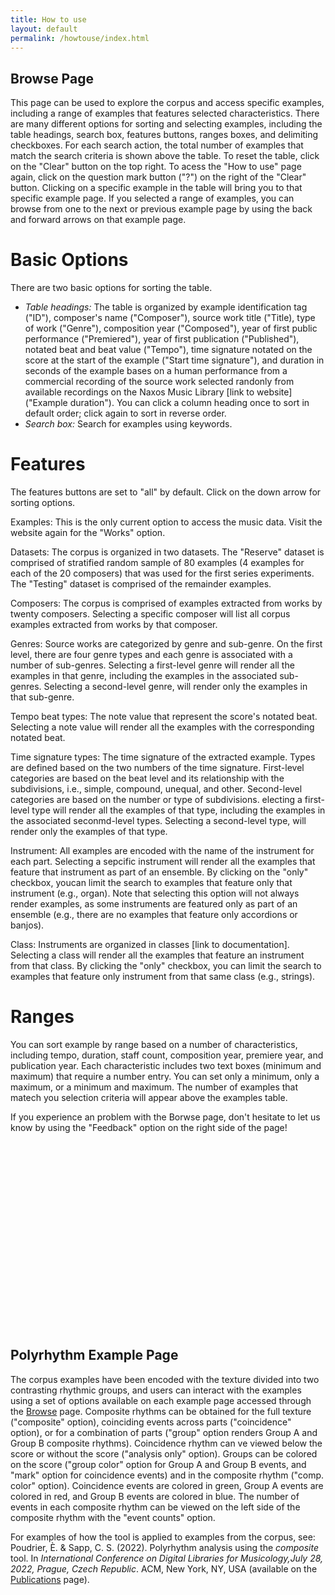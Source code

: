 ```yaml
---
title: How to use
layout: default
permalink: /howtouse/index.html
---
```


## Browse Page

This page can be used to explore the corpus and access specific examples, including a range of examples that features selected characteristics. There are many different options for sorting and selecting examples, including the table headings, search box, features buttons, ranges boxes, and delimiting checkboxes. For each search action, the total number of examples that match the search criteria is shown above the table. To reset the table, click on the "Clear" button on the top right. To acess the "How to use" page again, click on the question mark button ("?") on the right of the "Clear" button. Clicking on a specific example in the table will bring you to that specific example page. If you selected a range of examples, you can browse from one to the next or previous example page by using the back and forward arrows on that example page.

# Basic Options

There are two basic options for sorting the table.

<ul><li><em>Table headings:</em> The table is organized by example identification tag ("ID"), composer's name ("Composer"), source work title ("Title), type of work ("Genre"), composition year ("Composed"), year of first public performance ("Premiered"), year of first publication ("Published"), notated beat and beat value ("Tempo"), time signature notated on the score at the start of the example ("Start time signature"), and duration in seconds of the example bases on a human performance from a commercial recording of the source work selected randonly from available recordings on the Naxos Music Library [link to website] ("Example duration"). You can click a column heading once to sort in default order; click again to sort in reverse order.</li>

<li><em>Search box:</em> Search for examples using keywords.</li></ul>

# Features

The features buttons are set to "all" by default. Click on the down arrow for sorting options.

Examples: This is the only current option to access the music data. Visit the website again for the "Works" option.

Datasets: The corpus is organized in two datasets. The "Reserve" dataset is comprised of stratified random sample of 80 examples (4 examples for each of the 20 composers) that was used for the first series experiments. The "Testing" dataset is comprised of the remainder examples.

Composers: The corpus is comprised of examples extracted from works by twenty composers. Selecting a specific composer will list all corpus examples extracted from works by that composer.

Genres: Source works are categorized by genre and sub-genre. On the first level, there are four genre types and each genre is associated with a number of sub-genres. Selecting a first-level genre will render all the examples in that genre, including the examples in the associated sub-genres. Selecting a second-level genre, will render only the examples in that sub-genre.

Tempo beat types: The note value that represent the score's notated beat. Selecting a note value will render all the examples with the corresponding notated beat.

Time signature types: The time signature of the extracted example. Types are defined based on the two numbers of the time signature. First-level categories are based on the beat level and its relationship with the subdivisions, i.e., simple, compound, unequal, and other. Second-level categories are based on the number or type of subdivisions. electing a first-level type will render all the examples of that type, including the examples in the associated seconmd-level types. Selecting a second-level type, will render only the examples of that type.

Instrument: All examples are encoded with the name of the instrument for each part. Selecting a sepcific instrument will render all the examples that feature that instrument as part of an ensemble. By clicking on the "only" checkbox, youcan limit the search to examples that feature only that instrument (e.g., organ). Note that selecting this option will not always render examples, as some instruments are featured only as part of an ensemble (e.g., there are no examples that feature only accordions or banjos).

Class: Instruments are organized in classes [link to documentation]. Selecting a class will render all the examples that feature an instrument from that class. By clicking the "only" checkbox, you can limit the search to examples that feature only instrument from that same class (e.g., strings).

# Ranges

You can sort example by range based on a number of characteristics, including tempo, duration, staff count, composition year, premiere year, and publication year. Each characteristic includes two text boxes (minimum and maximum) that require a number entry. You can set only a minimum, only a maximum, or a minimum and maximum. The number of examples that matech you selection criteria will appear above the examples table.

If you experience an problem with the Borwse page, don't hesitate to let us know by using the "Feedback" option on the right side of the page!

<div style="height:300px"></div>

## Polyrhythm Example Page

The corpus examples have been encoded with the texture divided into two contrasting rhythmic groups, and users can interact with the examples using a set of options available on each example page accessed through the <a href="https://polyrhythm.humdrum.org/browse/">Browse</a> page. Composite rhythms can be obtained for the full texture ("composite" option), coinciding events across parts ("coincidence" option), or for a combination of parts ("group" option renders Group A and Group B composite rhythms). Coincidence rhythm can ve viewed below the score or without the score ("analysis only" option). Groups can be colored on the score ("group color" option for Group A and Group B events, and "mark" option for coincidence events) and in the composite rhythm ("comp. color" option). Coincidence events are colored in green, Group A events are colored in red, and Group B events are colored in blue. The number of events in each composite rhythm can be viewed on the left side of the composite rhythm with the "event counts" option. 

For examples of how the tool is applied to examples from the corpus, see: Poudrier, È. & Sapp, C. S. (2022). Polyrhythm analysis using the <i>composite</i> tool. In <i>International Conference on Digital Libraries for Musicology,July 28, 2022, Prague, Czech Republic</i>. ACM, New York, NY, USA (available on the <a href="https://polyrhythm.humdrum.org/publications">Publications</a> page).



